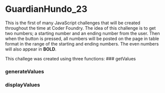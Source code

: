# GuardianHundo_23
<p>
This is the first of many JavaScript challenges that will be created throughout the time at Coder Foundry. The idea of this challenge is to get two numbers; a starting number and an ending number from the user. Then when the button is pressed, all numbers will be posted on the page in table format in the range of the starting and ending numbers. The even numbers will also appear in <strong>BOLD</strong>.
</p>
<p>
This challege was created using three functions:
### getValues

### generateValues

### displayValues
</p>
